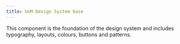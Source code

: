 ```yaml
---
title: UoM Design System base
---
```

This component is the foundation of the design system and includes typography, layouts, colours, buttons and patterns.
<div class="jumpnav"></div>
